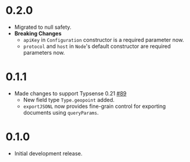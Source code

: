 # 0.2.0

* Migrated to null safety.
* **Breaking Changes**
  * `apiKey` in `Configuration` constructor is a required parameter now.
  * `protocol` and `host` in `Node`'s default constructor are required parameters now.

# 0.1.1

* Made changes to support Typsense 0.21 [#89](https://github.com/typesense/typesense-dart/issues/89)
  * New field type `Type.geopoint` added.
  * `exportJSONL` now provides fine-grain control for exporting documents using `queryParams`.

# 0.1.0

* Initial development release.